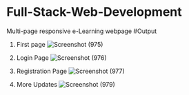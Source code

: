 # Full-Stack-Web-Development
Multi-page responsive e-Learning webpage
#Output
1. First page
![Screenshot (975)](https://user-images.githubusercontent.com/62896383/170031800-f97155dd-a284-48fa-bc61-a31480b6d531.png)


2. Login Page
![Screenshot (976)](https://user-images.githubusercontent.com/62896383/170031875-2f956e50-a5a8-4937-9313-ccc5750ea0bc.png)


3. Registration Page
![Screenshot (977)](https://user-images.githubusercontent.com/62896383/170031922-7661317e-821a-4b1c-af1c-33bd815236db.png)

4. More Updates
![Screenshot (979)](https://user-images.githubusercontent.com/62896383/170031982-24175da3-5f50-4f53-868e-e1624957f88d.png)

